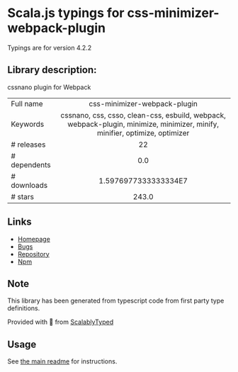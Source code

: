 
# Scala.js typings for css-minimizer-webpack-plugin

Typings are for version 4.2.2

## Library description:
cssnano plugin for Webpack

|                    |                 |
| ------------------ | :-------------: |
| Full name          | css-minimizer-webpack-plugin |
| Keywords           | cssnano, css, csso, clean-css, esbuild, webpack, webpack-plugin, minimize, minimizer, minify, minifier, optimize, optimizer |
| # releases         | 22 |
| # dependents       | 0.0 |
| # downloads        | 1.5976977333333334E7 |
| # stars            | 243.0 |

## Links
- [Homepage](https://github.com/webpack-contrib/css-minimizer-webpack-plugin)
- [Bugs](https://github.com/webpack-contrib/css-minimizer-webpack-plugin/issues)
- [Repository](https://github.com/webpack-contrib/css-minimizer-webpack-plugin)
- [Npm](https://www.npmjs.com/package/css-minimizer-webpack-plugin)
    


## Note
This library has been generated from typescript code from first party type definitions.

Provided with :purple_heart: from [ScalablyTyped](https://github.com/oyvindberg/ScalablyTyped)

## Usage
See [the main readme](../../readme.md) for instructions.


